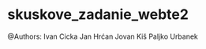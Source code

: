 # skuskove_zadanie_webte2

@Authors:
          Ivan Cicka
          Jan Hrćan
          Jovan Kiš
          Paljko Urbanek
